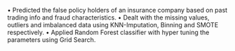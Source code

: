 • Predicted the false policy holders of an insurance company based on past trading info and fraud characteristics.
• Dealt with the missing values, outliers and imbalanced data using KNN-Imputation, Binning and SMOTE respectively.
• Applied Random Forest classifier with hyper tuning the parameters using Grid Search.
